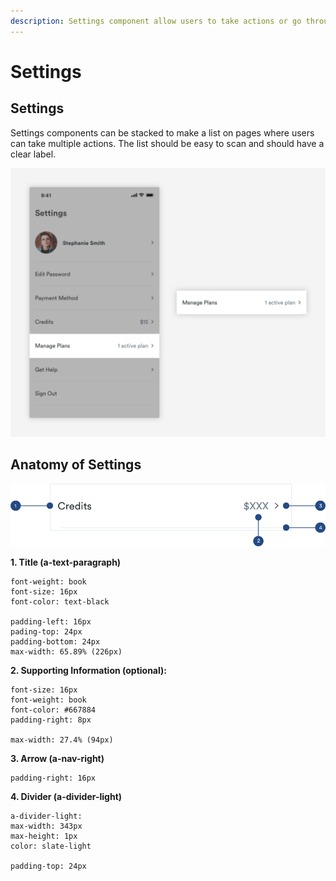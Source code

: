 ```yaml
---
description: Settings component allow users to take actions or go through flows.
---
```


# Settings

## Settings

Settings components can be stacked to make a list on pages where users can take multiple actions. The list should be easy to scan and should have a clear label. 

![](../.gitbook/assets/settings.png)

## Anatomy of Settings

![](../.gitbook/assets/settings-over-view.png)

**1. Title \(a-text-paragraph\)**

```text
font-weight: book
font-size: 16px
font-color: text-black

padding-left: 16px
pading-top: 24px
padding-bottom: 24px
max-width: 65.89% (226px)
```

**2. Supporting Information \(optional\):**

```text
font-size: 16px
font-weight: book
font-color: #667884
padding-right: 8px

max-width: 27.4% (94px)
```

**3. Arrow \(a-nav-right\)**

```text
padding-right: 16px
```

**4. Divider \(a-divider-light\)**

```text
a-divider-light:
max-width: 343px
max-height: 1px
color: slate-light

padding-top: 24px
```

